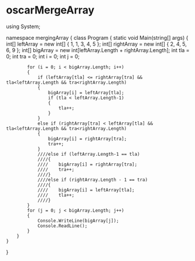 # oscarMergeArray


using System;

namespace mergingArray
{
    class Program
    {
        static void Main(string[] args)
        {
            int[] leftArray = new int[] { 1, 1, 3, 4, 5 };
            int[] rightArray = new int[] { 2, 4, 5, 6, 9 };
            int[] bigArray = new int[leftArray.Length + rightArray.Length];
            int tla = 0;
            int tra = 0;
            int i = 0;
            int j = 0;

            for (i = 0; i < bigArray.Length; i++)
            {
                if (leftArray[tla] <= rightArray[tra] && tla<leftArray.Length && tra<rightArray.Length)
                {
                    bigArray[i] = leftArray[tla];
                    if (tla < leftArray.Length-1)
                    {
                        tla++;
                    }
                }
                else if (rightArray[tra] < leftArray[tla] && tla<leftArray.Length && tra<rightArray.Length)
                {
                    bigArray[i] = rightArray[tra];
                    tra++;
                }
                ////else if (leftArray.Length-1 == tla)
                ////{
                ////    bigArray[i] = rightArray[tra];
                ////    tra++;
                ////}
                ////else if (rightArray.Length - 1 == tra)
                ////{
                ////    bigArray[i] = leftArray[tla];
                ////    tla++;
                ////}
            }
            for (j = 0; j < bigArray.Length; j++)
            {
                Console.WriteLine(bigArray[j]);
                Console.ReadLine();
            }
        }
    }
}
